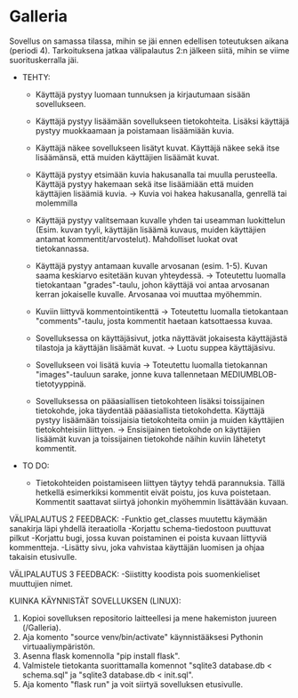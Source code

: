 # Galleria

Sovellus on samassa tilassa, mihin se jäi ennen edellisen toteutuksen aikana (periodi 4). Tarkoituksena jatkaa välipalautus 2:n jälkeen siitä, mihin se viime suorituskerralla jäi.

* TEHTY: 
    * Käyttäjä pystyy luomaan tunnuksen ja kirjautumaan sisään sovellukseen.

    * Käyttäjä pystyy lisäämään sovellukseen tietokohteita. Lisäksi käyttäjä pystyy muokkaamaan ja poistamaan lisäämiään kuvia.

    * Käyttäjä näkee sovellukseen lisätyt kuvat. Käyttäjä näkee sekä itse lisäämänsä, että muiden käyttäjien lisäämät kuvat.

    * Käyttäjä pystyy etsimään kuvia hakusanalla tai muulla perusteella. Käyttäjä pystyy hakemaan sekä itse lisäämiään että muiden käyttäjien lisäämiä kuvia.
        -> Kuvia voi hakea hakusanalla, genrellä tai molemmilla

    * Käyttäjä pystyy valitsemaan kuvalle yhden tai useamman luokittelun (Esim. kuvan tyyli, käyttäjän lisäämä kuvaus, muiden käyttäjien antamat kommentit/arvostelut). Mahdolliset luokat ovat tietokannassa.

    * Käyttäjä pystyy antamaan kuvalle arvosanan (esim. 1-5). Kuvan saama keskiarvo esitetään kuvan yhteydessä.
        -> Toteutettu luomalla tietokantaan "grades"-taulu, johon käyttäjä voi antaa arvosanan kerran jokaiselle kuvalle. Arvosanaa voi muuttaa myöhemmin.

    * Kuviin liittyvä kommentointikenttä
        -> Toteutettu luomalla tietokantaan "comments"-taulu, josta kommentit haetaan katsottaessa kuvaa.

    * Sovelluksessa on käyttäjäsivut, jotka näyttävät jokaisesta käyttäjästä tilastoja ja käyttäjän lisäämät kuvat.
        -> Luotu suppea käyttäjäsivu.
    
    * Sovellukseen voi lisätä kuvia
        -> Toteutettu luomalla tietokannan "images"-tauluun sarake, jonne kuva tallennetaan MEDIUMBLOB-tietotyyppinä.

    * Sovelluksessa on pääasiallisen tietokohteen lisäksi toissijainen tietokohde, joka täydentää pääasiallista tietokohdetta. Käyttäjä pystyy lisäämään toissijaisia tietokohteita omiin ja muiden käyttäjien tietokohteisiin liittyen.
        -> Ensisijainen tietokohde on käyttäjien lisäämät kuvan ja toissijainen tietokohde näihin kuviin lähetetyt kommentit.

* TO DO:
    * Tietokohteiden poistamiseen liittyen täytyy tehdä parannuksia. Tällä hetkellä esimerkiksi kommentit eivät poistu, jos kuva poistetaan. Kommentit saattavat siirtyä johonkin myöhemmin lisättävään kuvaan.

VÄLIPALAUTUS 2 FEEDBACK:
 -Funktio get_classes muutettu käymään sanakirja läpi yhdellä iteraatiolla
 -Korjattu schema-tiedostoon puuttuvat pilkut
 -Korjattu bugi, jossa kuvan poistaminen ei poista kuvaan liittyviä kommentteja.
 -Lisätty sivu, joka vahvistaa käyttäjän luomisen ja ohjaa takaisin etusivulle.

 VÄLIPALAUTUS 3 FEEDBACK:
 -Siistitty koodista pois suomenkieliset muuttujien nimet.

KUINKA KÄYNNISTÄT SOVELLUKSEN (LINUX):
1. Kopioi sovelluksen repositorio laitteellesi ja mene hakemiston juureen (/Galleria).
2. Aja komento "source venv/bin/activate" käynnistääksesi Pythonin virtuaaliympäristön.
3. Asenna flask komennolla "pip install flask".
4. Valmistele tietokanta suorittamalla komennot "sqlite3 database.db < schema.sql" ja "sqlite3 database.db < init.sql".
5. Aja komento "flask run" ja voit siirtyä sovelluksen etusivulle.
